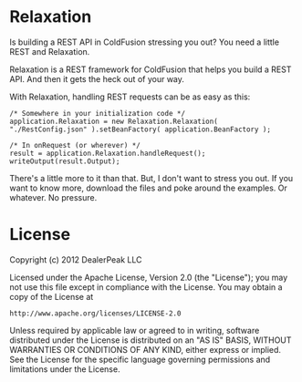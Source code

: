 Relaxation
=====

Is building a REST API in ColdFusion stressing you out? You need a little REST and Relaxation.

Relaxation is a REST framework for ColdFusion that helps you build a REST API. And then it gets the heck out of your way.

With Relaxation, handling REST requests can be as easy as this:

	/* Somewhere in your initialization code */
	application.Relaxation = new Relaxation.Relaxation( "./RestConfig.json" ).setBeanFactory( application.BeanFactory );
	
	/* In onRequest (or wherever) */
	result = application.Relaxation.handleRequest();
	writeOutput(result.Output);

There's a little more to it than that. But, I don't want to stress you out. If you want to know more, download the files and poke around the examples. Or whatever. No pressure.

# License

Copyright (c) 2012 DealerPeak LLC

Licensed under the Apache License, Version 2.0 (the "License");
you may not use this file except in compliance with the License.
You may obtain a copy of the License at

    http://www.apache.org/licenses/LICENSE-2.0

Unless required by applicable law or agreed to in writing, software
distributed under the License is distributed on an "AS IS" BASIS,
WITHOUT WARRANTIES OR CONDITIONS OF ANY KIND, either express or implied.
See the License for the specific language governing permissions and
limitations under the License.